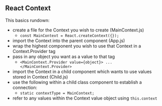 
## React Context

This basics rundown:

- create a file for the Context you wish to create (MainContext.js)
    - ```const MainContext = React.createContext({});```
- import the Context into the parent component (App.js)
- wrap the highest component you wish to use that Context in a Context.Provider tag
- pass in any object you want as a value to that tag
    - ```<MainContext.Provider value={object}> ... </MainContext.Provider>```
- import the Context in a child component which wants to use values stored in Context (Child.js)
- use the following within a child class component to establish a connection:
    - ```static contextType = MainContext;```
- refer to any values within the Context value object using ```this.context```